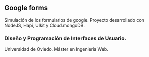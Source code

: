 ## Google forms
Simulación de los formularios de google. Proyecto desarrollado con NodeJS, Hapi, UIkit y Cloud.mongoDB.

### Diseño y Programación de Interfaces de Usuario.
Universidad de Oviedo. Máster en Ingeniería Web.